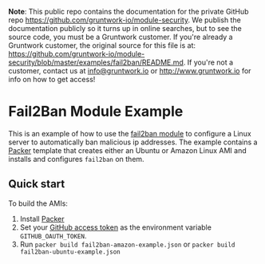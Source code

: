 **Note**: This public repo contains the documentation for the private GitHub repo <https://github.com/gruntwork-io/module-security>.
We publish the documentation publicly so it turns up in online searches, but to see the source code, you must be a Gruntwork customer.
If you're already a Gruntwork customer, the original source for this file is at: <https://github.com/gruntwork-io/module-security/blob/master/examples/fail2ban/README.md>.
If you're not a customer, contact us at <info@gruntwork.io> or <http://www.gruntwork.io> for info on how to get access!

# Fail2Ban Module Example

This is an example of how to use the [fail2ban module](/modules/fail2ban) to configure a Linux server to
automatically ban malicious ip addresses. The example contains a [Packer](https://www.packer.io/) template that creates
either an Ubuntu or Amazon Linux AMI and installs and configures `fail2ban` on them.

## Quick start

To build the AMIs:

1. Install [Packer](https://www.packer.io/)
1. Set your [GitHub access token](https://help.github.com/articles/creating-an-access-token-for-command-line-use/) as
   the environment variable `GITHUB_OAUTH_TOKEN`.
1. Run `packer build fail2ban-amazon-example.json` or `packer build fail2ban-ubuntu-example.json`